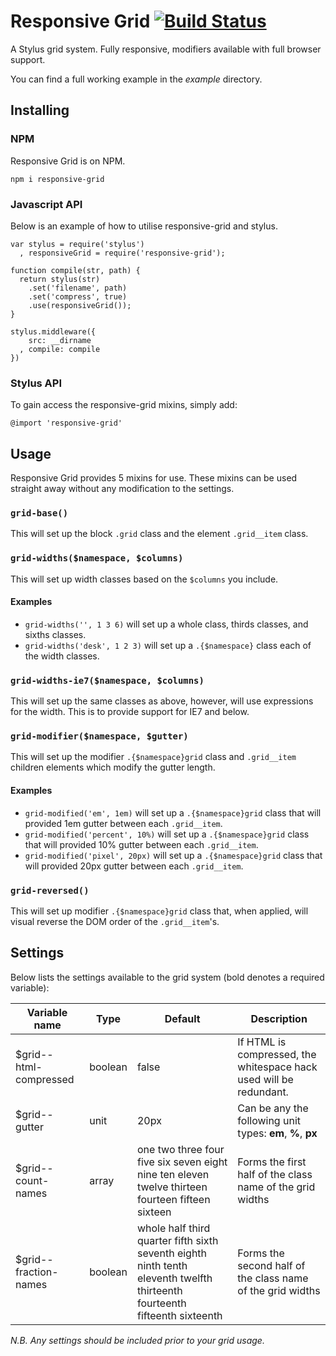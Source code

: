 # Responsive Grid [![Build Status](https://travis-ci.org/clocklimited/responsive-grid.svg?branch=master)](https://travis-ci.org/clocklimited/responsive-grid)

A Stylus grid system. Fully responsive, modifiers available with full browser support.

You can find a full working example in the _example_ directory.

## Installing

### NPM

Responsive Grid is on NPM.

```
npm i responsive-grid
```

### Javascript API

Below is an example of how to utilise responsive-grid and stylus.

```
var stylus = require('stylus')
  , responsiveGrid = require('responsive-grid');

function compile(str, path) {
  return stylus(str)
    .set('filename', path)
    .set('compress', true)
    .use(responsiveGrid());
}

stylus.middleware({
    src: __dirname
  , compile: compile
})
```

### Stylus API

To gain access the responsive-grid mixins, simply add:

```
@import 'responsive-grid'
```

## Usage

Responsive Grid provides 5 mixins for use. These mixins can be used straight away without any modification to the settings.

### `grid-base()`

This will set up the block `.grid` class and the element `.grid__item` class.

### `grid-widths($namespace, $columns)`

This will set up width classes based on the `$columns` you include.

#### Examples

* `grid-widths('', 1 3 6)` will set up a whole class, thirds classes, and sixths classes.
* `grid-widths('desk', 1 2 3)` will set up a `.{$namespace}` class each of the width classes.

### `grid-widths-ie7($namespace, $columns)`

This will set up the same classes as above, however, will use expressions for the width. This is to provide support for IE7 and below.

### `grid-modifier($namespace, $gutter)`

This will set up the modifier `.{$namespace}grid` class and `.grid__item` children elements which modify the gutter length.

#### Examples

* `grid-modified('em', 1em)` will set up a `.{$namespace}grid` class that will provided 1em gutter between each `.grid__item`.
* `grid-modified('percent', 10%)` will set up a `.{$namespace}grid` class that will provided 10% gutter between each `.grid__item`.
* `grid-modified('pixel', 20px)` will set up a `.{$namespace}grid` class that will provided 20px gutter between each `.grid__item`.

### `grid-reversed()`

This will set up modifier `.{$namespace}grid` class that, when applied, will visual reverse the DOM order of the `.grid__item`'s.


## Settings
Below lists the settings available to the grid system (bold denotes a required variable):

Variable name           | Type    | Default | Description
----------------------- | ------- | ------- | -----------
$grid--html-compressed  | boolean | false   | If HTML is compressed, the whitespace hack used will be redundant.
$grid--gutter           | unit    | 20px    | Can be any the following unit types: **em**, **%**, **px**
$grid--count-names      | array   | one two three four five six seven eight nine ten eleven twelve thirteen fourteen fifteen sixteen | Forms the first half of the class name of the grid widths
$grid--fraction-names   | boolean | whole half third quarter fifth sixth seventh eighth ninth tenth eleventh twelfth thirteenth fourteenth fifteenth sixteenth | Forms the second half of the class name of the grid widths

_N.B. Any settings should be included prior to your grid usage._
